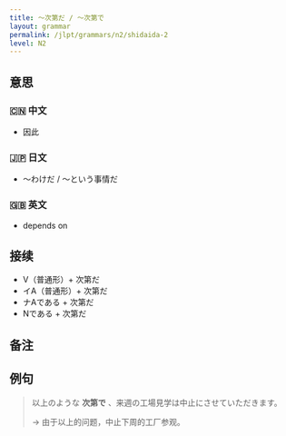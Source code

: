 ```yaml
---
title: 〜次第だ / 〜次第で
layout: grammar
permalink: /jlpt/grammars/n2/shidaida-2
level: N2
---
```


## 意思

### 🇨🇳 中文

- 因此

### 🇯🇵 日文

- 〜わけだ / 〜という事情だ

### 🇬🇧 英文

- depends on

## 接续

- V（普通形）+ 次第だ
- イA（普通形）+ 次第だ
- ナAである + 次第だ
- Nである + 次第だ

## 备注


## 例句

> 以上のような **次第で** 、来週の工場見学は中止にさせていただきます。
>
> → 由于以上的问题，中止下周的工厂参观。

